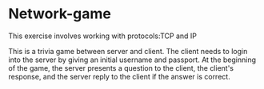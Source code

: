 # Network-game 

This exercise involves working with protocols:TCP and IP

This is a trivia game between server and client.
The client needs to login into the server by giving an initial username and passport.
At the beginning of the game, the server presents a question to the client, the client's response, and the server reply to the client if the answer is correct.
